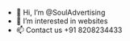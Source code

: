 - 👋 Hi, I’m @SoulAdvertising
- 👀 I’m interested in websites
- 📫 Contact us +91 8208234433

<!---
SoulAdvertising/SoulAdvertising is a ✨ special ✨ repository because its `README.md` (this file) appears on your GitHub profile.
You can click the Preview link to take a look at your changes.
--->
